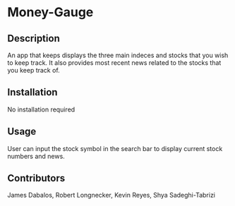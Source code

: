 # Money-Gauge

## Description
An app that keeps displays the three main indeces and stocks that you wish to keep track. It also provides most recent news related to the stocks that you keep track of.

## Installation 
No installation required

## Usage
User can input the stock symbol in the search bar to display current stock numbers and news.

## Contributors
James Dabalos, Robert Longnecker, Kevin Reyes, Shya Sadeghi-Tabrizi
